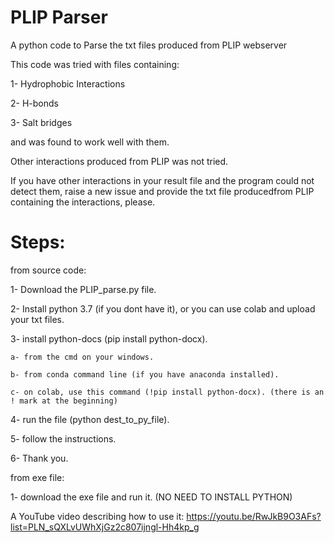 # PLIP Parser
A python code to Parse the txt files produced from PLIP webserver

This code was tried with files containing:

1- Hydrophobic Interactions

2- H-bonds

3- Salt bridges

and was found to work well with them.

Other interactions produced from PLIP was not tried. 

If you have other interactions in your result file and the program could not detect them, raise a new issue and provide the txt file producedfrom PLIP containing the interactions, please.

# Steps:

from source code:

1- Download the PLIP_parse.py file.

2- Install python 3.7 (if you dont have it), or you can use colab and upload your txt files.

3- install python-docs (pip install python-docx).

    a- from the cmd on your windows.
    
    b- from conda command line (if you have anaconda installed).
    
    c- on colab, use this command (!pip install python-docx). (there is an ! mark at the beginning)
    
4- run the file (python dest_to_py_file).

5- follow the instructions.

6- Thank you.

from exe file:

1- download the exe file and run it. (NO NEED TO INSTALL PYTHON)

A YouTube video describing how to use it:
https://youtu.be/RwJkB9O3AFs?list=PLN_sQXLvUWhXjGz2c807ijngl-Hh4kp_g


